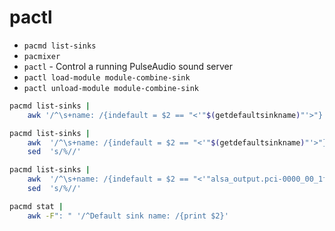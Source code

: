 # pactl

- `pacmd list-sinks`
- `pacmixer`
- `pactl` - Control a running PulseAudio sound server
- `pactl load-module module-combine-sink`
- `pactl unload-module module-combine-sink`

```sh
pacmd list-sinks | 
    awk '/^\s+name: /{indefault = $2 == "<'"$(getdefaultsinkname)"'>"} /^\s+volume: / && indefault {print $5; exit}'
```

```sh
pacmd list-sinks | 
    awk  '/^\s+name: /{indefault = $2 == "<'"$(getdefaultsinkname)"'>"} \s+volume: / && indefault {print $5; exit}' | 
    sed  's/%//'
```

```sh
pacmd list-sinks | 
    awk  '/^\s+name: /{indefault = $2 == "<'"alsa_output.pci-0000_00_1f.3.analog-stereo"'>"} \s+volume: / && indefault {print $5; exit}' | 
    sed  's/%//'
```

```sh
pacmd stat | 
    awk -F": " '/^Default sink name: /{print $2}'
```
